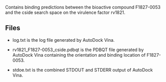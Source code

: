 Contains binding predictions between the bioactive compound F1827-0053 and the cside search space on the virulence factor rv1821.

## Files

- log.txt is the log file generated by AutoDock Vina.

- rv1821_F1827-0053_cside.pdbqt is the PDBQT file generated by AutoDock Vina containing the orientation and binding location of F1827-0053.

- stdoe.txt is the combined STDOUT and STDERR output of AutoDock Vina.

